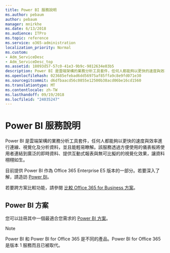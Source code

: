 ```yaml
---
title: Power BI 服務說明
ms.author: pebaum
author: pebaum
manager: mnirkhe
ms.date: 6/13/2018
ms.audience: ITPro
ms.topic: reference
ms.service: o365-administration
localization_priority: Normal
ms.custom:
- Adm_ServiceDesc
- Adm_ServiceDesc_top
ms.assetid: 18093d57-57c0-41e3-9b9c-9812634e03b5
description: Power BI 是雲端架構的業務分析工具套件，任何人都能夠以更快的速度與效率進行連線、視覺化及分析資料，並且能輕易瞭解。該服務透過方便使用的儀表板將使用者連結到廣泛的即時資料、提供互動式報表與無可比擬的的視覺化效果，讓資料栩栩如生。
ms.openlocfilehash: 023685efebad6dd56975af85ffa9c8e9fd071e30
ms.sourcegitcommit: d6dfbaacd56c0855e12500b38acd06be16cd1560
ms.translationtype: MT
ms.contentlocale: zh-TW
ms.lasthandoff: 09/19/2018
ms.locfileid: "24035247"
---
```

# <a name="power-bi-service-description"></a>Power BI 服務說明

Power BI 是雲端架構的業務分析工具套件，任何人都能夠以更快的速度與效率進行連線、視覺化及分析資料，並且能輕易瞭解。該服務透過方便使用的儀表板將使用者連結到廣泛的即時資料、提供互動式報表與無可比擬的的視覺化效果，讓資料栩栩如生。
  
目前提供 Power BI 作為 Office 365 Enterprise E5 版本的一部分。若要深入了解，請造訪 [Power BI](https://powerbi.microsoft.com/)。
  
若要跨方案比較功能，請參閱 [比較 Office 365 for Business 方案](http://go.microsoft.com/fwlink/?LinkID=799177&amp;clcid=0x409)。
  
## <a name="power-bi-plans"></a>Power BI 方案
<a name="BKMK_PowerBIPlans"> </a>

您可以註冊其中一個最適合您需求的 [Power BI 方案](https://go.microsoft.com/fwlink/?LinkID=786854)。 
  
> [!NOTE]
> Power BI 和 Power BI for Office 365 是不同的產品。Power BI for Office 365 是版本 1 服務而且已被取代。 
  

